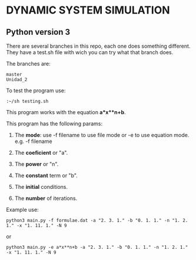 # DYNAMIC SYSTEM SIMULATION

## Python version 3

There are several branches in this repo, each one does something different.
They have a test.sh file with wich you can try what that branch does.

The branches are:

	master
	Unidad_2


To test the program use:

	:~/sh testing.sh

This program works with the equation __a*x**n+b__.

This program has the following params:
	
   1. The __mode__: use -f filename to use file mode or -e to use equation mode.
	e.g.
	-f filename 

   2. The __coeficient__ or "a". 
	
   3. The __power__ or "n".
	
   4. The __constant__ term or "b".
	
   5. The __initial__ conditions.
	
   6. The __number__ of iterations.

Example use:
	
	python3 main.py -f formulae.dat -a "2. 3. 1." -b "0. 1. 1." -n "1. 2. 1." -x "1. 11. 1." -N 9
or

	python3 main.py -e a*x**n+b -a "2. 3. 1." -b "0. 1. 1." -n "1. 2. 1." -x "1. 11. 1." -N 9
